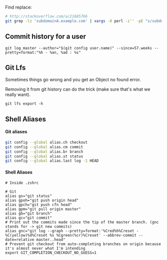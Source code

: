 Find replace:

```sh
# http://stackoverflow.com/a/21685766
git grep -lz 'subdomainA.example.com' | xargs -0 perl -i'' -pE "s/subdomainA.example.com/subdomainB.example.com/g"
```

## Commit history for a user

```
git log master --author="$(git config user.name)" --since=57.weeks --pretty=format:"%h - %an, %ad : %s"
```

## Git Lfs

Sometimes things go wrong and you get an Object no found error.

Removing it from git history can do the trick (make sure that's what we really want).

```
git lfs export -h
```

## Shell Aliases

#### Git aliases

```sh
git config --global alias.ch checkout
git config --global alias.cm commit
git config --global alias.br branch
git config --global alias.st status
git config --global alias.last log -1 HEAD
```

#### Shell Aliases

```
# Inside .zshrc

# Git
alias gs="git status"
alias gpoh="git push origin head"
alias gpch="git push cfn head"
alias gpm="git pull origin master"
alias gb="git branch"
alias gc="git commit"
# Print out the commits made since the tip of the master branch. (gnc stands for -> git new commits)
alias gnc="git log --graph --pretty=format:'%Cred%h%Creset -%C(yellow)%d%Creset %s %Cgreen(%cr)%Creset' --abbrev-commit --date=relative master..head"
# Prevent git checkout from auto-completing branches on origin because it's almost never what I'm intending
export GIT_COMPLETION_CHECKOUT_NO_GUESS=1
```

